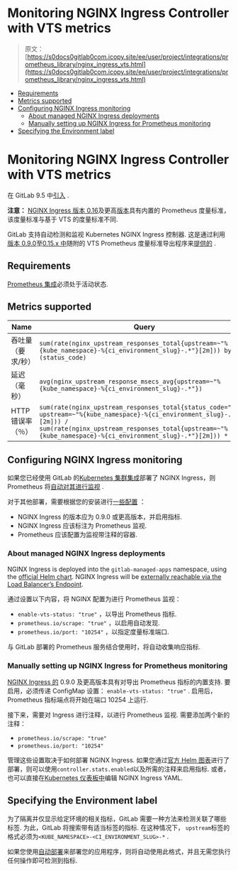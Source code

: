 # Monitoring NGINX Ingress Controller with VTS metrics

> 原文：[https://s0docs0gitlab0com.icopy.site/ee/user/project/integrations/prometheus_library/nginx_ingress_vts.html](https://s0docs0gitlab0com.icopy.site/ee/user/project/integrations/prometheus_library/nginx_ingress_vts.html)

*   [Requirements](#requirements)
*   [Metrics supported](#metrics-supported)
*   [Configuring NGINX Ingress monitoring](#configuring-nginx-ingress-monitoring)
    *   [About managed NGINX Ingress deployments](#about-managed-nginx-ingress-deployments)
    *   [Manually setting up NGINX Ingress for Prometheus monitoring](#manually-setting-up-nginx-ingress-for-prometheus-monitoring)
*   [Specifying the Environment label](#specifying-the-environment-label)

# Monitoring NGINX Ingress Controller with VTS metrics[](#monitoring-nginx-ingress-controller-with-vts-metrics "Permalink")

在 GitLab 9.5 中[引入](https://gitlab.com/gitlab-org/gitlab-foss/-/merge_requests/13438) .

**注意：** [NGINX Ingress 版本 0.16](nginx_ingress.html)及更高[版本](nginx_ingress.html)具有内置的 Prometheus 度量标准，该度量标准与基于 VTS 的度量标准不同.

GitLab 支持自动检测和监视 Kubernetes NGINX Ingress 控制器. 这是通过利用[版本 0.9.0](https://github.com/kubernetes/ingress-nginx/blob/master/Changelog.md#09-beta1)至[0.15.x 中](https://github.com/kubernetes/ingress-nginx/blob/master/Changelog.md#0150)随附的 VTS Prometheus 度量标准导出程序来[提供的](https://github.com/kubernetes/ingress-nginx/blob/master/Changelog.md#0150) .

## Requirements[](#requirements "Permalink")

[Prometheus 集成](../prometheus.html)必须处于活动状态.

## Metrics supported[](#metrics-supported "Permalink")

| Name | Query |
| --- | --- |
| 吞吐量（要求/秒） | `sum(rate(nginx_upstream_responses_total{upstream=~"%{kube_namespace}-%{ci_environment_slug}-.*"}[2m])) by (status_code)` |
| 延迟（毫秒） | `avg(nginx_upstream_response_msecs_avg{upstream=~"%{kube_namespace}-%{ci_environment_slug}-.*"})` |
| HTTP 错误率（％） | `sum(rate(nginx_upstream_responses_total{status_code="5xx", upstream=~"%{kube_namespace}-%{ci_environment_slug}-.*"}[2m])) / sum(rate(nginx_upstream_responses_total{upstream=~"%{kube_namespace}-%{ci_environment_slug}-.*"}[2m])) * 100` |

## Configuring NGINX Ingress monitoring[](#configuring-nginx-ingress-monitoring "Permalink")

如果您已经使用 GitLab 的[Kubernetes 集群集成](../../clusters/index.html#installing-applications)部署了 NGINX Ingress，则 Prometheus 将[自动对其进行监视](#about-managed-nginx-ingress-deployments) .

对于其他部署，需要根据您的安装进行[一些配置](#manually-setting-up-nginx-ingress-for-prometheus-monitoring) ：

*   NGINX Ingress 的版本应为 0.9.0 或更高版本，并启用指标.
*   NGINX Ingress 应该标注为 Prometheus 监视.
*   Prometheus 应该配置为监视带注释的容器.

### About managed NGINX Ingress deployments[](#about-managed-nginx-ingress-deployments "Permalink")

NGINX Ingress is deployed into the `gitlab-managed-apps` namespace, using the [official Helm chart](https://github.com/helm/charts/tree/master/stable/nginx-ingress). NGINX Ingress will be [externally reachable via the Load Balancer’s Endpoint](../../../clusters/applications.html#ingress).

通过设置以下内容，将 NGINX 配置为进行 Prometheus 监视：

*   `enable-vts-status: "true"` ，以导出 Prometheus 指标.
*   `prometheus.io/scrape: "true"` ，以启用自动发现.
*   `prometheus.io/port: "10254"` ，以指定度量标准端口.

与 GitLab 部署的 Prometheus 服务结合使用时，将自动收集响应指标.

### Manually setting up NGINX Ingress for Prometheus monitoring[](#manually-setting-up-nginx-ingress-for-prometheus-monitoring "Permalink")

[NGINX Ingress 的](https://github.com/kubernetes/ingress-nginx) 0.9.0 及更高版本具有对导出 Prometheus 指标的内置支持. 要启用，必须传递 ConfigMap 设置： `enable-vts-status: "true"` . 启用后，Prometheus 指标端点将开始在端口 10254 上运行.

接下来，需要对 Ingress 进行注释，以进行 Prometheus 监视. 需要添加两个新的注释：

*   `prometheus.io/scrape: "true"`
*   `prometheus.io/port: "10254"`

管理这些设置取决于如何部署 NGINX Ingress. 如果您通过[官方 Helm 图表](https://github.com/helm/charts/tree/master/stable/nginx-ingress)进行了部署，则可以使用`controller.stats.enabled`以及所需的注释来启用指标. 或者，也可以直接在[Kubernetes 仪表板中](https://github.com/kubernetes/dashboard)编辑 NGINX Ingress YAML.

## Specifying the Environment label[](#specifying-the-environment-label "Permalink")

为了隔离并仅显示给定环境的相关指标，GitLab 需要一种方法来检测关联了哪些标签. 为此，GitLab 将搜索带有适当标签的指标. 在这种情况下， `upstream`标签的格式必须为`<KUBE_NAMESPACE>-<CI_ENVIRONMENT_SLUG>-*` .

如果您使用[自动部署](../../../../topics/autodevops/stages.html#auto-deploy)来部署您的应用程序，则将自动使用此格式，并且无需您执行任何操作即可检测到指标.